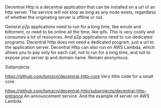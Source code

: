 Decentral Http is a decentral application that can be installed on a url of an http server. The service will not stop as long as any node exists, regardless of whether the originating server is offline or not.

General p2p applications need to run for a long time, like emule and bittorrent, or need to be online all the time, like ipfs. This is very costly and consumes a lot of resources. And p2p applications need to run dedicated programs. Decentral Http does not need a dedicated program, just a url to the application server. Decentral Http can also run on AWS Lambda, which allows you to pay only for each call, not to run for a long time, and not to expose your server ip and domain name. Remain anonymous.

Subprojects:

https://github.com/tomzcn/decentral-http-core Very little code for a small core.

https://github.com/tomzcn/decentral-http/subprojects/decentral-http-entrance An announcement service. And the example of server on AWS Lambda.
